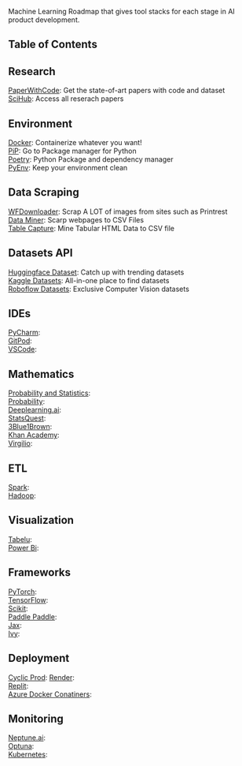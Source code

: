 Machine Learning Roadmap that gives tool stacks for each stage in AI product development.

## Table of Contents

## Research
[PaperWithCode](https://paperswithcode.com/): Get the state-of-art papers with code and dataset  
[SciHub](https://sci-hub.se/):  Access all reserach papers


## Environment  
[Docker](https://www.docker.com/):  Containerize whatever you want!  
[PiP](https://pypi.org/project/pip/):  Go to Package manager for Python  
[Poetry](https://python-poetry.org/):  Python Package and dependency manager  
[PyEnv](https://github.com/pyenv/pyenv):  Keep your environment clean  

## Data Scraping
[WFDownloader](https://www.wfdownloader.xyz/download): Scrap A LOT of images from sites such as Printrest  
[Data Miner](https://dataminer.io/): Scarp webpages to CSV Files  
[Table Capture](https://chromewebstore.google.com/detail/table-capture/iebpjdmgckacbodjpijphcplhebcmeop): Mine Tabular HTML Data to CSV file  

## Datasets API
[Huggingface Dataset](https://huggingface.co/docs/datasets/index): Catch up with trending datasets  
[Kaggle Datasets](https://www.kaggle.com/datasets): All-in-one place to find datasets  
[Roboflow Datasets](https://public.roboflow.com/): Exclusive Computer Vision datasets  


## IDEs  
[PyCharm](https://www.jetbrains.com/pycharm/):    
[GitPod](https://www.gitpod.io/):   
[VSCode](https://code.visualstudio.com/):   

## Mathematics
[Probability and Statistics](https://oli.cmu.edu/courses/probability-statistics-open-free/):  
[Probability](https://machinelearningmastery.com/category/probability/):  
[Deeplearning.ai](https://www.deeplearning.ai/):  
[StatsQuest](https://www.youtube.com/@statquest):  
[3Blue1Brown](https://www.youtube.com/@3blue1brown):  
[Khan Academy](https://www.khanacademy.org/):  
[Virgilio](https://virgili0.github.io/Virgilio/):  

## ETL
[Spark](https://spark.apache.org/):  
[Hadoop](https://hadoop.apache.org/):  

## Visualization  
[Tabelu](https://www.tableau.com/):  
[Power Bi](https://www.microsoft.com/en-us/power-platform/products/power-bi):  

## Frameworks
[PyTorch](https://pytorch.org/):   
[TensorFlow](https://www.tensorflow.org/):  
[Scikit](https://scikit-learn.org/stable/):  
[Paddle Paddle](https://www.paddlepaddle.org.cn/en):  
[Jax](https://jax.readthedocs.io/en/latest/notebooks/quickstart.html):  
[Ivy](https://unify.ai/docs/ivy/):  

## Deployment  
[Cyclic Prod](https://www.cyclic.sh/): 
[Render](https://render.com/):  
[Replit](https://replit.com/):  
[Azure Docker Conatiners](https://azure.microsoft.com/en-in/products/category/containers):  

## Monitoring  
[Neptune.ai](https://neptune.ai/):   
[Optuna](https://optuna.org/):  
[Kubernetes](https://kubernetes.io/):  
